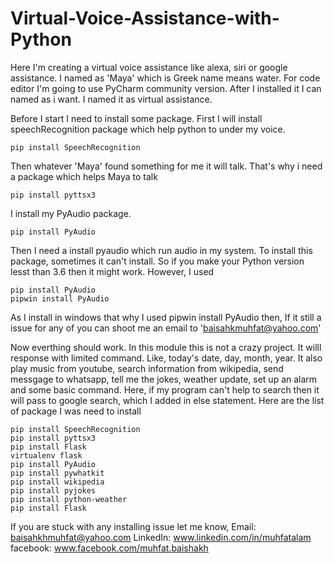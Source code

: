 # Virtual-Voice-Assistance-with-Python
Here I'm creating a virtual voice assistance like alexa, siri or google assistance. I named as 'Maya' which is Greek name means water. For code editor I'm going to use PyCharm community version. After I installed it I can named as i want. I named it as virtual assistance. 

Before I start I need to install some package.
First I will install speechRecognition package which help python to under my voice.
```
pip install SpeechRecognition
```
Then whatever 'Maya' found something for me it will talk. That's why i need a package which helps Maya to talk
```
pip install pyttsx3
```

I install my PyAudio package. 
```
pip install PyAudio
```
Then I need a install pyaudio which run audio in my system. To install this package, sometimes it can't install. So if you make your Python version lesst than 3.6 then it might work. However, I used 

```
pip install PyAudio
pipwin install PyAudio
```
As I install in windows that why I used pipwin install PyAudio
then,
If it still a issue for any of you can shoot me an email to 'baisahkmuhfat@yahoo.com'

Now everthing should work. 
In this module this is not a crazy project. It willl response with limited command. Like, today's date, day, month, year. It also play music from youtube, search information from wikipedia, send messgage to whatsapp, tell me the jokes, weather update, set up an alarm and some basic command. Here, if my program can't help to search then it will pass to google search, which I added in else statement. 
Here are the list of package I was need to install
```
pip install SpeechRecognition
pip install pyttsx3
pip install Flask
virtualenv flask
pip install PyAudio
pip install pywhatkit
pip install wikipedia
pip install pyjokes
pip install python-weather
pip install Flask

```

If you are stuck with any installing issue let me know, 
Email: baisahkhmuhfat@yahoo.com
LinkedIn: www.linkedin.com/in/muhfatalam
facebook: www.facebook.com/muhfat.baishakh


